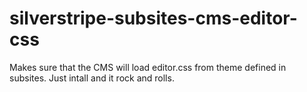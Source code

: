 silverstripe-subsites-cms-editor-css
====================================

Makes sure that the CMS will load editor.css from theme defined in subsites. Just intall and it rock and rolls.
